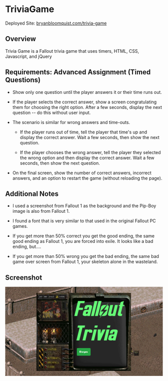 # TriviaGame


Deployed Site: [bryanbloomquist.com/trivia-game](https://bryanbloomquist.com/trivia-game)


## Overview


Trivia Game is a Fallout trivia game that uses timers, HTML, CSS, Javascript, and jQuery


## Requirements: Advanced Assignment (Timed Questions)


* Show only one question until the player answers it or their time runs out.

* If the player selects the correct answer, show a screen congratulating them for choosing the right option. After a few seconds, display the next question -- do this without user input.

* The scenario is similar for wrong answers and time-outs.

  * If the player runs out of time, tell the player that time's up and display the correct answer. Wait a few seconds, then show the next question.

  * If the player chooses the wrong answer, tell the player they selected the wrong option and then display the correct answer. Wait a few seconds, then show the next question.

* On the final screen, show the number of correct answers, incorrect answers, and an option to restart the game (without reloading the page).


## Additional Notes


* I used a screenshot from Fallout 1 as the background and the Pip-Boy image is also from Fallout 1.

* I found a font that is very similar to that used in the original Fallout PC games.

* If you get more than 50% correct you get the good ending, the same good ending as Fallout 1, you are forced into exile.  It looks like a bad ending, but....

* If you get more than 50% wrong you get the bad ending, the same bad game over screen from Fallout 1, your skeleton alone in the wasteland.


## Screenshot


![Screenshot](./assets/images/FalloutCapture.png)

